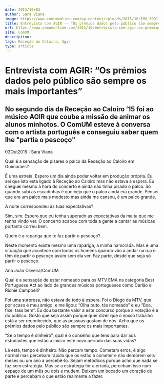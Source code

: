```yaml
---
date: 2015/10/03
author: Sara Viana
image: https://www.comumonline.com/wp-content/uploads/2015/10/IMG_3991-1500x1000.jpg
title: Entrevista com AGIR -- “Os prémios dados pelo público são sempre os mais importantes”
url: https://www.comumonline.com/2015/10/entrevista-com-agir-os-premios-dados-pelo-publico-sao-sempre-os-mais-importantes/
site: ComUM
description: 
tags: Receção ao Caloiro, Agir
type: article
---
```



# Entrevista com AGIR: “Os prémios dados pelo público são sempre os mais importantes”

## No segundo dia da Receção ao Caloiro ’15 foi ao músico AGIR que coube a missão de animar os alunos minhotos. O ComUM esteve à conversa com o artista português  e conseguiu saber quem lhe "partia o pescoço"

03Out2015 | Sara Viana

Qual é a sensação de pisares o palco da Receção ao Caloiro em Guimarães?

É uma estreia. Espero um dia ainda poder voltar em produção própria. Eu sei que isto está ligado à Receção ao Caloiro mas não estava à espera. Eu cheguei mesmo à hora do concerto e ainda não tinha pisado o palco. Só quando subi as escadinhas é que vejo que o palco ainda era grande. Pensei que era um palco mais modesto mas ainda me cansou, é um palco grande.

A noite correspondeu às tuas expectativas? 

Sim, sim. Espero que eu tenha superado as expectativas da malta que me tenha vindo ver. O concerto acabou com toda a gente a cantar as músicas portanto correu bem.

Quem é a rapariga que te faz partir o pescoço?

Neste momento existe mesmo uma rapariga, a minha namorada. Mas é uma situação que acontece com todos os homens quando vão a andar na rua e têm de partir o pescoço assim sem ela ver. Faz parte, desde que seja só partir o pescoço.



Ana João Oliveira/ComUM

Qual é a sensação de estar nomeado para os MTV EMA na categoria Best Portuguese Act ao lado de grandes músicos portugueses como Carlão e Richie Campbell?

Foi uma surpresa, não estava de todo à espera. Foi o Diogo da MTV, que por acaso é meu amigo, e me ligou: “Olha puto, tás nomeado” e eu “Boa, fixe, tass bem”. Eu dou bastante valor a este concurso porque a votação é a do público. Gosto que seja assim porque quer dizer que o nosso trabalho está a ser reconhecido, que as pessoas gostam de nós. Acho que os prémios dados pelo público são sempre os mais importantes.

“Se o tempo é dinheiro”, qual é o conselho que tens para dar aos estudantes que estão a iniciar este novo período das suas vidas?

Lá está, tempo é dinheiro. Não percam tempo. Cometam erros, é algo normal mas percebam rápido que os estão a cometer e não demorem seis meses ou um ano a percebê-lo. Sejam metódicos porque acho que nada se faz sem estratégia. Mas se a estratégia for a errada, percebam isso num espaço de um mês ou dois e mudem. Deixem um bocado um coração de parte e percebam o que estão realmente a fazer.

